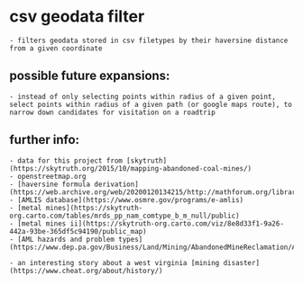 # csv geodata filter

	- filters geodata stored in csv filetypes by their haversine distance from a given coordinate

## possible future expansions:

	- instead of only selecting points within radius of a given point, select points within radius of a given path (or google maps route), to narrow down candidates for visitation on a roadtrip

## further info:

	- data for this project from [skytruth](https://skytruth.org/2015/10/mapping-abandoned-coal-mines/)
	- openstreetmap.org
	- [haversine formula derivation](https://web.archive.org/web/20200120134215/http://mathforum.org/library/drmath/view/51879.html)
	- [AMLIS database](https://www.osmre.gov/programs/e-amlis)
	- [metal mines](https://skytruth-org.carto.com/tables/mrds_pp_nam_comtype_b_m_null/public)
	- [metal mines ii](https://skytruth-org.carto.com/viz/8e8d33f1-9a26-442a-93be-365df5c94190/public_map)
	- [AML hazards and problem types](https://www.dep.pa.gov/Business/Land/Mining/AbandonedMineReclamation/AMLProgramInformation/Pages/AMLHazards.aspx)

	- an interesting story about a west virginia [mining disaster](https://www.cheat.org/about/history/)
